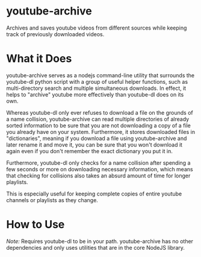 # youtube-archive
Archives and saves youtube videos from different sources while keeping track of previously downloaded videos.

# What it Does
youtube-archive serves as a nodejs command-line utility that surrounds the youtube-dl python script with a group of useful helper functions, such as multi-directory search and multiple simultaneous downloads. In effect, it helps to "archive" youtube more effectively than youtube-dl does on its own.

Whereas youtube-dl only ever refuses to download a file on the grounds of a name collision, youtube-archive can read multiple directories of already sorted information to be sure that you are not downloading a copy of a file you already have on your system. Furthermore, it stores downloaded files in "dictionaries", meaning if you download a file using youtube-archive and later rename it and move it, you can be sure that you won't download it again even if you don't remember the exact dictionary you put it in.

Furthermore, youtube-dl only checks for a name collision after spending a few seconds or more on downloading necessary information, which means that checking for collisions also takes an absurd amount of time for longer playlists.

This is especially useful for keeping complete copies of entire youtube channels or playlists as they change.

# How to Use
*Note:* Requires youtube-dl to be in your path.
youtube-archive has no other dependencies and only uses utilities that are in the core NodeJS library.
